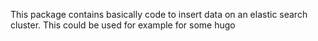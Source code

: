 This package contains basically code to insert data on an elastic search cluster. This could be used for example for some hugo
